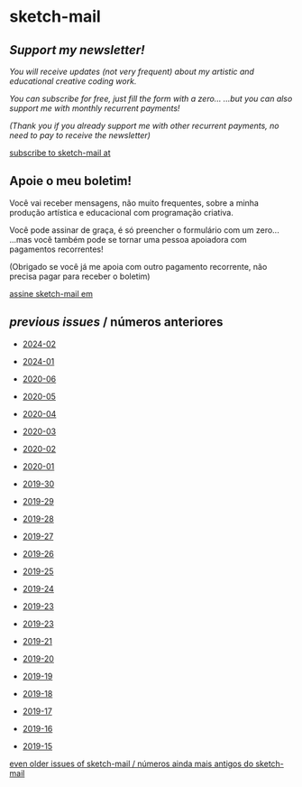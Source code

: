 # sketch-mail

## *Support my newsletter!*

*You will receive updates (not very frequent) about my artistic and educational creative coding work.*

*You can subscribe for free, just fill the form with a zero...
...but you can also support me with monthly recurrent payments!*

*(Thank you if you already support me with other recurrent payments, no need to pay to receive the newsletter)*

<script src="https://gumroad.com/js/gumroad.js"></script>
<a class="gumroad-button" href="https://villares.gumroad.com/l/sketch-mail" data-gumroad-overlay-checkout="true">subscribe to sketch-mail at</a>

## Apoie o meu boletim!

Você vai receber mensagens, não muito frequentes, sobre a minha produção artística e educacional com programação criativa.

Você pode assinar de graça, é só preencher o formulário com um zero... 
...mas você também pode se tornar uma pessoa apoiadora com pagamentos recorrentes!

(Obrigado se você já me apoia com outro pagamento recorrente, não precisa pagar para receber o boletim)

<script src="https://gumroad.com/js/gumroad.js"></script>
<a class="gumroad-button" href="https://villares.gumroad.com/l/sketch-mail" data-gumroad-overlay-checkout="true">assine sketch-mail em</a>

## *previous issues* / números anteriores

- [2024-02](https://abav.lugaralgum.com/sketch-mail/2024-02)

- [2024-01](https://abav.lugaralgum.com/sketch-mail/2024-01)

- [2020-06](https://abav.lugaralgum.com/sketch-mail/2020-06)

- [2020-05](https://abav.lugaralgum.com/sketch-mail/2020-05)

- [2020-04](https://abav.lugaralgum.com/sketch-mail/2020-04)

- [2020-03](https://abav.lugaralgum.com/sketch-mail/2020-03)

- [2020-02](https://abav.lugaralgum.com/sketch-mail/2020-02)

- [2020-01](https://abav.lugaralgum.com/sketch-mail/2020-01)

- [2019-30](https://abav.lugaralgum.com/sketch-mail/2019-30)

- [2019-29](https://abav.lugaralgum.com/sketch-mail/2019-29)

- [2019-28](https://abav.lugaralgum.com/sketch-mail/2019-28)

- [2019-27](https://abav.lugaralgum.com/sketch-mail/2019-27)

- [2019-26](https://abav.lugaralgum.com/sketch-mail/2019-26)

- [2019-25](https://abav.lugaralgum.com/sketch-mail/2019-25)

- [2019-24](https://abav.lugaralgum.com/sketch-mail/2019-24)

- [2019-23](https://abav.lugaralgum.com/sketch-mail/2019-23)

- [2019-23](https://abav.lugaralgum.com/sketch-mail/2019-22)

- [2019-21](https://abav.lugaralgum.com/sketch-mail/2019-21)

- [2019-20](https://abav.lugaralgum.com/sketch-mail/2019-20)

- [2019-19](https://abav.lugaralgum.com/sketch-mail/2019-19)

- [2019-18](https://abav.lugaralgum.com/sketch-mail/2019-18)

- [2019-17](https://abav.lugaralgum.com/sketch-mail/2019-17)

- [2019-16](https://abav.lugaralgum.com/sketch-mail/2019-16)

- [2019-15](https://abav.lugaralgum.com/sketch-mail/2019-15)

[even older issues of sketch-mail  / números ainda mais antigos do sketch-mail](https://github.com/villares/villares.github.io/tree/master/sketch-mail)
